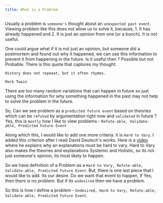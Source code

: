 ```yaml
---
title: What is a Problem
---
```

Usually a problem is `someone's` thought about an `unexpected past event`. Viewing problem like this does not allow us to solve it, because, 1. It has already happened and 2. It is just an opinion from one (or a bunch). It is not useful. 

One could argue what if it is not just an opinion, but someone did a postmortem and found out why it happened, we can use this information to prevent it from happening in the future. Is it useful then ? Possible but not Probable. There is this quote that captures my thought:
```
History does not repeaat, but it often rhymes. 

Mark Twain
```
There are too many random variations that can happen in future so just using the information for why something happened in the past may not help to solve the problem in the future. 

So, Can we see problem as a `predicted future event` based on theories which can be `refuted` by argumentation right now and `validated` in future ? Yes, this is `mostly` how I like to view problems - `Refute-able, Validate-able, Predicted Future Event`

Along which this, I would like to add one more criteria. it is `Hard to Vary`. I added this criterion after I read David Deutsch's works. Here is a [video](https://www.youtube.com/watch?v=3eEffbjzNwE)  where he explains why an explanations must be hard to vary. Hard to Vary also makes the theories and explanations Systemic and Holistic, so its not just someone's opinion, its most likely to happen. 

So we have definition of a Problem as a `Hard to Vary, Refute-able, Validate-able, Predicted Future Event`. But, there is one last piece that I would like to add. Its our desire. Do we want that event to happen, If Yes, then there is no problem. But if its `undesired` then we have a problem. 

So this is how I define a problem - `Undesired, Hard to Vary, Refute-able, Validate-able, Predicted Future Event`.
